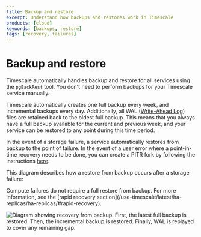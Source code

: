 ```yaml
---
title: Backup and restore
excerpt: Understand how backups and restores work in Timescale
products: [cloud]
keywords: [backups, restore]
tags: [recovery, failures]
---
```


# Backup and restore

Timescale automatically handles backup and restore for all
services using the `pgBackRest` tool. You don't need to perform
backups for your Timescale service manually.

Timescale automatically creates one full backup every week, and
incremental backups every day. Additionally, all WAL ([Write-Ahead Log][wal])
files are retained back to the oldest full backup. This means that you always
have a full backup available for the current and previous week, and your service
can be restored to any point during this time period.

In the event of a storage failure, a service automatically restores from backup
to the point of failure. In the event of a user error where a point-in-time
recovery needs to be done, you can create a PITR fork by following the
instructions [here][pitr].

This diagram describes how a restore from backup occurs after a storage failure:

<Highlight type="note">
Compute failures do not require a full restore from backup. For more
information, see the
[rapid recovery section](/use-timescale/latest/ha-replicas/ha-replicas/#rapid-recovery).
</Highlight>

<img class="main-content__illustration"
width={1375} height={944}
src="https://www.timescale.com/blog/content/images/2022/08/backups-3.png"
alt="Diagram showing recovery from backup. First, the latest full
backup is restored. Then, the incremental backup is restored.
Finally, WAL is replayed to cover any remaining gap."/>

[wal]: https://www.postgresql.org/docs/current/wal-intro.html
[support]: https://www.timescale.com/contact/
[pitr]: /use-timescale/:currentVersion:/backup-restore/point-in-time-recovery/

